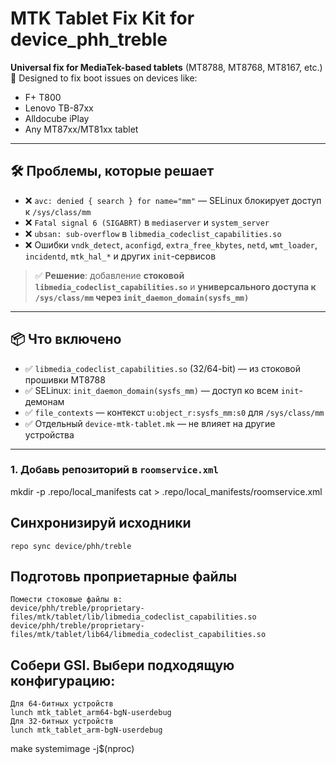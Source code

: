 # MTK Tablet Fix Kit for device_phh_treble

**Universal fix for MediaTek-based tablets** (MT8788, MT8768, MT8167, etc.)  
🔧 Designed to fix boot issues on devices like:
- F+ T800
- Lenovo TB-87xx
- Alldocube iPlay
- Any MT87xx/MT81xx tablet

---

## 🛠️ Проблемы, которые решает

- ❌ `avc: denied { search } for name="mm"` — SELinux блокирует доступ к `/sys/class/mm`
- ❌ `Fatal signal 6 (SIGABRT)` в `mediaserver` и `system_server`
- ❌ `ubsan: sub-overflow` в `libmedia_codeclist_capabilities.so`
- ❌ Ошибки `vndk_detect`, `aconfigd`, `extra_free_kbytes`, `netd`, `wmt_loader`, `incidentd`, `mtk_hal_*` и других `init`-сервисов

> ✅ **Решение**: добавление **стоковой `libmedia_codeclist_capabilities.so`** и **универсального доступа к `/sys/class/mm` через `init_daemon_domain(sysfs_mm)`**

---

## 📦 Что включено

- ✅ `libmedia_codeclist_capabilities.so` (32/64-bit) — из стоковой прошивки MT8788
- ✅ SELinux: `init_daemon_domain(sysfs_mm)` — доступ ко всем `init`-демонам
- ✅ `file_contexts` — контекст `u:object_r:sysfs_mm:s0` для `/sys/class/mm`
- ✅ Отдельный `device-mtk-tablet.mk` — не влияет на другие устройства

---

### 1. Добавь репозиторий в `roomservice.xml`

mkdir -p .repo/local_manifests
cat > .repo/local_manifests/roomservice.xml
<?xml version="1.0" encoding="UTF-8"?>
<manifest>
  <project name="Igor1974/device_phh_treble" path="device/phh/treble" remote="github" />
</manifest>

    
## Синхронизируй исходники    
    repo sync device/phh/treble
    
## Подготовь проприетарные файлы    
    Помести стоковые файлы в:
    device/phh/treble/proprietary-files/mtk/tablet/lib/libmedia_codeclist_capabilities.so
    device/phh/treble/proprietary-files/mtk/tablet/lib64/libmedia_codeclist_capabilities.so

## Собери GSI. Выбери подходящую конфигурацию:
    Для 64-битных устройств
    lunch mtk_tablet_arm64-bgN-userdebug
    Для 32-битных устройств
    lunch mtk_tablet_arm-bgN-userdebug

make systemimage -j$(nproc)
